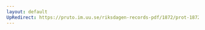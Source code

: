 ```yaml
---
layout: default
UpRedirect: https://pruto.im.uu.se/riksdagen-records-pdf/1872/prot-1872--ak--508/prot-1872--ak--508_025.pdf
---
```

